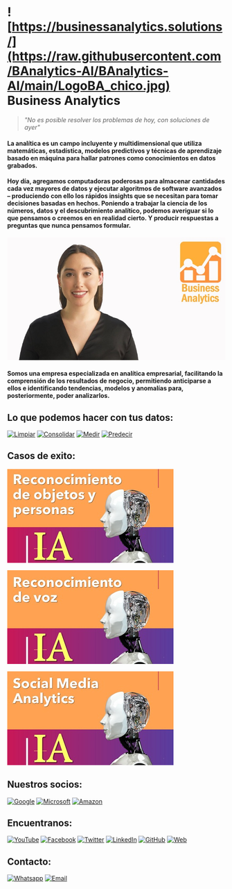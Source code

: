 # ![https://businessanalytics.solutions/](https://raw.githubusercontent.com/BAnalytics-AI/BAnalytics-AI/main/LogoBA_chico.jpg) Business Analytics
> _"No es posible resolver los problemas de hoy, con soluciones de ayer"_

#### La analítica es un campo incluyente y multidimensional que utiliza matemáticas, estadística, modelos predictivos y técnicas de aprendizaje basado en máquina para hallar patrones como conocimientos en datos grabados. 
#### Hoy día, agregamos computadoras poderosas para almacenar cantidades cada vez mayores de datos y ejecutar algoritmos de software avanzados – produciendo con ello los rápidos insights que se necesitan para tomar decisiones basadas en hechos. Poniendo a trabajar la ciencia de los números, datos y el descubrimiento analítico, podemos averiguar si lo que pensamos o creemos en en realidad cierto. Y producir respuestas a preguntas que nunca pensamos formular. 

[![Smart Virtual Assistant](https://raw.githubusercontent.com/BAnalytics-AI/BAnalytics-AI/main/Fondo_.jpg)](https://youtu.be/UYExYDMDz0A "Smart Virtual Assistant")

#### Somos una empresa especializada en analítica empresarial, facilitando la comprensión de los resultados de negocio, permitiendo anticiparse a ellos e identificando tendencias, modelos y anomalías para, posteriormente, poder analizarlos.

## Lo que podemos hacer con tus datos:
[![Limpiar](https://img.shields.io/static/v1?label=Limpiar&message=Data_Quality&color=White)]()
[![Consolidar](https://img.shields.io/static/v1?label=Consolidar&message=Data_Management&color=White)]()
[![Medir](https://img.shields.io/static/v1?label=Medir&message=Descriptive_Analytics&color=White)]()
[![Predecir](https://img.shields.io/static/v1?label=Predecir&message=Advanced_Analytics&color=White)]()


## Casos de exito:
[![Esta es una imagen de ejemplo](https://raw.githubusercontent.com/BAnalytics-AI/BAnalytics-AI/main/VideoA_.jpg)](https://youtu.be/LFJoj5zR99c) 

[![Esta es una imagen de ejemplo](https://raw.githubusercontent.com/BAnalytics-AI/BAnalytics-AI/main/VideoB_.jpg)](https://youtu.be/jdqIB6sXJj8) 

[![Esta es una imagen de ejemplo](https://raw.githubusercontent.com/BAnalytics-AI/BAnalytics-AI/main/VideoC_.jpg)](https://youtu.be/nCSE8kpiysk) 

## Nuestros socios:
[![Google](https://img.shields.io/badge/Google_Cloud-4285F4?style=for-the-badge&logo=google-cloud&logoColor=white)]()
[![Microsoft](https://img.shields.io/badge/microsoft%20azure-0089D6?style=for-the-badge&logo=microsoft-azure&logoColor=white)]()
[![Amazon](https://img.shields.io/badge/Amazon_AWS-232F3E?style=for-the-badge&logo=amazon-aws&logoColor=white)]()

## Encuentranos:
[![YouTube](https://img.shields.io/badge/YouTube-FF0000?style=for-the-badge&logo=youtube&logoColor=white)](https://www.youtube.com/channel/UCKAk_1VH1lOGS4FWOtqrjWA)
[![Facebook](https://img.shields.io/badge/Facebook-1877F2?style=for-the-badge&logo=facebook&logoColor=white)](https://www.facebook.com/SolutionsBA)
[![Twitter](https://img.shields.io/badge/Twitter-1DA1F2?style=for-the-badge&logo=twitter&logoColor=white)](https://twitter.com/SolutionsBA)
[![LinkedIn](https://img.shields.io/badge/LinkedIn-0077B5?style=for-the-badge&logo=linkedin&logoColor=white)](https://www.linkedin.com/company/geobusinessanalytics)
[![GitHub](https://img.shields.io/badge/GitHub-100000?style=for-the-badge&logo=github&logoColor=white)](https://banalytics-ai.github.io/BAnalytics-AI/)
[![Web](https://img.shields.io/badge/Website-39477F?style=for-the-badge&logo=realm&logoColor=white)](https://businessanalytics.solutions/)

## Contacto:
[![Whatsapp](https://img.shields.io/badge/WhatsApp-25D366?style=for-the-badge&logo=whatsapp&logoColor=white)](https://api.whatsapp.com/send?phone=59176713672)
[![Email](https://img.shields.io/badge/Microsoft_Outlook-0078D4?style=for-the-badge&logo=outlook&logoColor=white)](mailto:info@businessanalytics.solutions)

